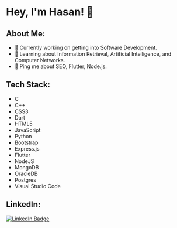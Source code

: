 # Hey, I'm Hasan! 👋

## About Me:
- 🔭 Currently working on getting into Software Development.
- 🧐 Learning about Information Retrieval, Artificial Intelligence, and Computer Networks.
- 💬 Ping me about SEO, Flutter, Node.js.

## Tech Stack:
- C
- C++
- CSS3
- Dart
- HTML5
- JavaScript
- Python
- Bootstrap
- Express.js
- Flutter
- NodeJS
- MongoDB
- OracleDB
- Postgres
- Visual Studio Code

## LinkedIn:
[![LinkedIn Badge](https://img.shields.io/badge/LinkedIn-Profile-blue)](https://www.linkedin.com/in/hasanzahidseo/)
